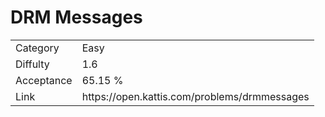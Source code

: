 # DRM Messages

<table>
    <tr>
        <td>Category</td>
        <td>Easy</td>
    </tr>
    <tr>
        <td>Diffulty</td>
        <td>1.6</td>
    </tr>
    <tr>
        <td>Acceptance</td>
        <td>65.15 %</td>
    </tr>
    <tr>
        <td>Link</td>
        <td>https://open.kattis.com/problems/drmmessages</td>
    </tr>
</table>